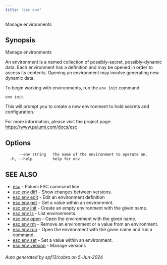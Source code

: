 ```yaml
---
title: "esc env"
---
```




Manage environments

## Synopsis

Manage environments

An environment is a named collection of possibly-secret, possibly-dynamic data.
Each environment has a definition and may be opened in order to access its contents.
Opening an environment may involve generating new dynamic data.

To begin working with environments, run the `env init` command:

    env init

This will prompt you to create a new environment to hold secrets and configuration.

For more information, please visit the project page: https://www.pulumi.com/docs/esc

## Options

```
      --env string   The name of the environment to operate on.
  -h, --help         help for env
```

## SEE ALSO

* [esc](/docs/esc-cli/commands/esc/)	 - Pulumi ESC command line
* [esc env diff](/docs/esc-cli/commands/esc_env_diff/)	 - Show changes between versions.
* [esc env edit](/docs/esc-cli/commands/esc_env_edit/)	 - Edit an environment definition
* [esc env get](/docs/esc-cli/commands/esc_env_get/)	 - Get a value within an environment.
* [esc env init](/docs/esc-cli/commands/esc_env_init/)	 - Create an empty environment with the given name.
* [esc env ls](/docs/esc-cli/commands/esc_env_ls/)	 - List environments.
* [esc env open](/docs/esc-cli/commands/esc_env_open/)	 - Open the environment with the given name.
* [esc env rm](/docs/esc-cli/commands/esc_env_rm/)	 - Remove an environment or a value from an environment.
* [esc env run](/docs/esc-cli/commands/esc_env_run/)	 - Open the environment with the given name and run a command.
* [esc env set](/docs/esc-cli/commands/esc_env_set/)	 - Set a value within an environment.
* [esc env version](/docs/esc-cli/commands/esc_env_version/)	 - Manage versions

###### Auto generated by spf13/cobra on 5-Jun-2024
